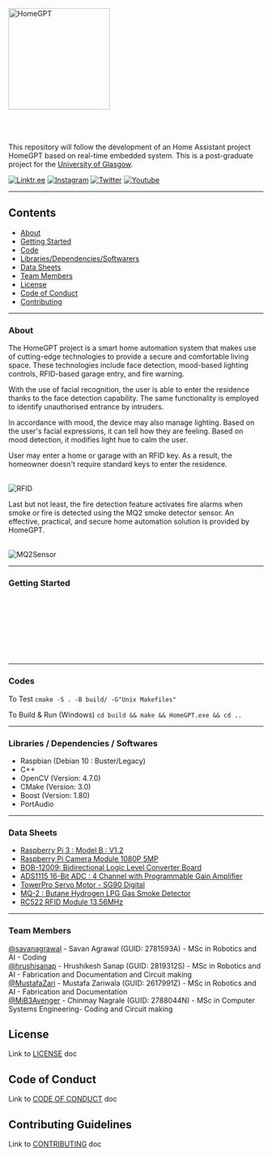 <a href="https://github.com/savanagrawal/HomeGPT" target="_blank"><img src="https://mib3avenger.com/raspberry-pi/images/HomeGPT_icon.png" alt="HomeGPT" width="200" height="200" /></a>

\
\
</br>
This repository will follow the development of an Home Assistant project HomeGPT based on real-time embedded system. This is a post-graduate project for the [University of Glasgow](https://gla.ac.uk).




[![Linktr.ee](https://mib3avenger.com/raspberry-pi/images/icons8-link-48.png)](https://linktr.ee/homegpt)
[![Instagram](https://mib3avenger.com/raspberry-pi/images/icons8-instagram-48.png)](https://www.instagram.com/homegpt/)
[![Twitter](https://mib3avenger.com/raspberry-pi/images/icons8-twitter-48.png)](http://twitter.com/HomeGPT)
[![Youtube](https://mib3avenger.com/raspberry-pi/images/icons8-youtube-48.png)](https://www.youtube.com/@HomeGPT)


---

## Contents
- [About](#1)
- [Getting Started](#2)
- [Code](#3)
- [Libraries/Dependencies/Softwarers](#4)
- [Data Sheets](#5) 
- [Team Members](#6)
- [License](#7)
- [Code of Conduct](#8)
- [Contributing](#9)

---


<a id='1'></a>

### About
The HomeGPT project is a smart home automation system that makes use of cutting-edge technologies to provide a secure and comfortable living space. These technologies include face detection, mood-based lighting controls, RFID-based garage entry, and fire warning.

With the use of facial recognition, the user is able to enter the residence thanks to the face detection capability. The same functionality is employed to identify unauthorised entrance by intruders.


In accordance with mood, the device may also manage lighting. Based on the user's facial expressions, it can tell how they are feeling. Based on mood detection, it modifies light hue to calm the user. 

User may enter a home or garage with an RFID key. As a result, the homeowner doesn't require standard keys to enter the residence.
\
</br>

![RFID](https://mib3avenger.com/raspberry-pi/images/RFID_RC522_and_Raspberry_pi_bb.png)


Last but not least, the fire detection feature activates fire alarms when smoke or fire is detected using the MQ2 smoke detector sensor. An effective, practical, and secure home automation solution is provided by HomeGPT.
\
</br>

![MQ2Sensor](https://mib3avenger.com/raspberry-pi/images/MQ2_ADC_and_Raspberry_pi.png)




---
<a id='2'></a>

### Getting Started
\
\
\
\
\
\
</br>


---
<a id='3'></a>

### Codes

To Test
```cmake -S . -B build/ -G"Unix Makefiles"```

To Build & Run (Windows)
```cd build && make && HomeGPT.exe && cd ..```

---
<a id='4'></a>

### Libraries / Dependencies / Softwares

- Raspbian (Debian 10 : Buster/Legacy)
- C++
- OpenCV (Version: 4.7.0)
- CMake (Version: 3.0)
- Boost (Version: 1.80)
- PortAudio




---
<a id='5'></a>

### Data Sheets
- [Raspberry Pi 3 : Model B : V1.2](https://github.com/savanagrawal/HomeGPT/hardware/Raspberry_Pi_3_Model_B_V1.2.pdf)
- [Raspberry Pi Camera Module 1080P 5MP](https://github.com/savanagrawal/HomeGPT/hardware/Raspberry_Pi_Camera_Module_1080P_5MP.pdf)
- [BOB-12009: Bidirectional Logic Level Converter Board](https://github.com/savanagrawal/HomeGPT/hardware/BOB_12009_Bidirectional_Logic_Level_Converter_Board.pdf)
- [ADS1115 16-Bit ADC : 4 Channel with Programmable Gain Amplifier](https://github.com/savanagrawal/HomeGPT/hardware/ADS1115_16_Bit_ADC_4_Channel_with_Programmable_Gain_Amplifier.pdf)
- [TowerPro Servo Motor - SG90 Digital](https://github.com/savanagrawal/HomeGPT/hardware/TowerPro_Servo_Motor_SG90_Digital.pdf)
- [MQ-2 : Butane Hydrogen LPG Gas Smoke Detector](https://github.com/savanagrawal/HomeGPT/hardware/MQ_2_Butane_Hydrogen_LPG_Gas_Smoke_Detector_datasheet_and_schematics.pdf)
- [RC522 RFID Module 13.56MHz](https://github.com/savanagrawal/HomeGPT/hardware/RC522_RFID_Module_13.56MHz.pdf)

---


<a id='6'></a>
### Team Members

[@savanagrawal](https://github.com/savanagrawal) - Savan Agrawal (GUID: 2781593A) - MSc in Robotics and AI - Coding<br>
[@hrushisanap](https://github.com/hrushisanap) - Hrushikesh Sanap (GUID: 2819312S) - MSc in Robotics and AI - Fabrication and Documentation and Circuit making<br>
[@MustafaZari](https://github.com/MustafaZari) - Mustafa Zariwala (GUID: 2617991Z) - MSc in Robotics and AI - Fabrication and Documentation<br>
[@MiB3Avenger](https://github.com/MiB3Avenger) - Chinmay Nagrale (GUID: 2788044N) - MSc in Computer Systems Engineering- Coding and Circuit making<br>

<a id='7'></a>
## License
Link to [LICENSE](https://github.com/savanagrawal/HomeGPT/blob/main/LICENSE) doc


<a id='8'></a>
## Code of Conduct
Link to [CODE OF CONDUCT](https://github.com/savanagrawal/HomeGPT/blob/main/CODE_OF_CONDUCT) doc

<a id='9'></a>
## Contributing Guidelines
Link to [CONTRIBUTING](https://github.com/savanagrawal/HomeGPT/blob/main/CONTRIBUTING) doc